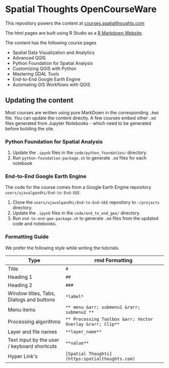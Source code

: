 # Spatial Thoughts OpenCourseWare

This repository powers the content at [courses.spatialthoughts.com](https://courses.spatialthoughts.com/)

The html pages are built using R Studio as a [R Markdown Website](https://rmarkdown.rstudio.com/lesson-13.html).

The content has the following course pages

* Spatial Data Visualization and Analytics
* Advanced QGIS
* Python Foundation for Spatial Analysis
* Customizing QGIS with Python
* Mastering GDAL Tools
* End-to-End Google Earth Engine
* Automating GIS Workflows with QGIS

## Updating the content

Most courses are written using pure MarkDown in the corresponding `.Rmd` file. You can update the content directly. A few courses embed other `.md` files generated from Jupyter Notebooks - which need to be generated before building the site.

### Python Foundation for Spatial Analysis

1. Update the `.ipynb` files in the `code/python_foundation/` directory.
2. Run `python-foundation-package.sh` to generate `.md` files for each notebook

### End-to-End Google Earth Engine

The code for the course comes from a Google Earth Engine repository `users/ujavalgandhi/End-to-End-GEE`. 

1. Clone the `users/ujavalgandhi/End-to-End-GEE` repository to `~/projects` directory.
2. Update the `.ipynb` files in the `code/end_to_end_gee/` directory.
3. Run `end-to-end-gee-package.sh` to generate `.md` files from the updated code and notebooks.

### Formatting Guide

We prefer the following style while writing the tutorials.

| Type                                        | rmd Formatting  |
| ------------------------------------------- | --------------- |
| Title                                       |``` # ```|
| Heading 1                                   | ```##``` |
| Heading 2                                   | ```###``` |
| Window titles, Tabs, Dialogs and buttons    | ```*label*``` |
| Menu items                                  | ``` ** menu &arr; submenu1 &rarr; submenu2 ** ``` |
| Processing algorithms                       | ``` ** Processing Toolbox &arr; Vector Overlay &rarr; Clip** ``` |
| Layer and file names                        | ``` **layer_name** ``` |
| Text input by the user / keyboard shortcuts | ``` **value** ```| 
| Hyper Link's                                | ``` [Spatial Thoughts](https:spatialthoughts.com) ```|
